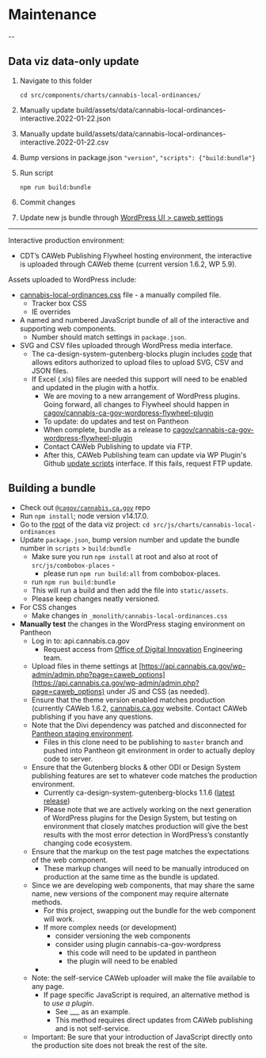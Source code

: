 # Maintenance

--

## Data viz data-only update

1. Navigate to this folder

     `cd src/components/charts/cannabis-local-ordinances/`

2. Manually update build/assets/data/cannabis-local-ordinances-interactive.2022-01-22.json

3. Manually update build/assets/data/cannabis-local-ordinances-interactive.2022-01-22.csv

4. Bump versions in package.json `"version"`, `"scripts": {"build:bundle"}`

5. Run script

      `npm run build:bundle`

6. Commit changes

7. Update new js bundle through [WordPress UI > caweb settings](https://api.cannabis.ca.gov/wp-admin/admin.php?page=caweb_options)

---

Interactive production environment: 
* CDT’s CAWeb Publishing Flywheel hosting environment, the interactive is uploaded through CAWeb theme (current version 1.6.2, WP 5.9). 

Assets uploaded to WordPress include:

- [cannabis-local-ordinances.css](./../../_monolith/css/cannabis-local-ordinances.css) file - a manually compiled file.
    - Tracker box CSS
    - IE overrides
- A named and numbered JavaScript bundle of all of the interactive and supporting web components. 
    - Number should match settings in `package.json`.
- SVG and CSV files uploaded through WordPress media interface. 
    * The ca-design-system-gutenberg-blocks plugin includes [code](https://github.com/cagov/ca-design-system-gutenberg-blocks/blob/main/includes/publishing/headless_mime_types.php) that allows editors authorized to upload files to upload SVG, CSV and JSON files.
    - If Excel (.xls) files are needed this support will need to be enabled and updated in the plugin with a hotfix.
        - We are moving to a new arrangement of WordPress plugins. Going forward, all changes to Flywheel should happen in [cagov/cannabis-ca-gov-wordpress-flywheel-plugin](https://github.com/cagov/cannabis-ca-gov-wordpress-flywheel-plugin)
        - To update: do updates and test on Pantheon
        - When complete, bundle as a release to [cagov/cannabis-ca-gov-wordpress-flywheel-plugin](https://github.com/cagov/cannabis-ca-gov-wordpress-flywheel-plugin)
        - Contact CAWeb Publishing to update via FTP.
        - After this, CAWeb Publishing team can update via WP Plugin's Github [update scripts](https://github.com/cagov/cannabis-ca-gov-wordpress-flywheel-plugin/blob/main/core/class-ca-design-system-gutenberg-blocks-plugin-update.php) interface. If this fails, request FTP update.

## Building a bundle

- Check out [`@cagov/cannabis.ca.gov`](https://github.com/cagov/cannabis.ca.gov) repo
- Run `npm install`; node version v14.17.0.
- Go to the [root](https://github.com/cagov/cannabis.ca.gov/tree/main/src/js/charts/cannabis-local-ordinances) of the data viz project:
    `cd src/js/charts/cannabis-local-ordinances`
- Update `package.json`, bump version number and update the bundle number in `scripts` > `build:bundle`
    - Make sure you run `npm install` at root and also at root of `src/js/combobox-places` -
        - please run `npm run build:all` from combobox-places.
    - run `npm run build:bundle`
    - This will run a build and then add the file into `static/assets`.
    - Please keep changes neatly versioned.
- For CSS changes
    - Make changes in `_monolith/cannabis-local-ordinances.css`
- **Manually test** the changes in the WordPress staging environment on Pantheon
    - Log in to: api.cannabis.ca.gov
        - Request access from [Office of Digital Innovation](https://digital.ca.gob) Engineering team.
    - Upload files in theme settings at [https://api.cannabis.ca.gov/wp-admin/admin.php?page=caweb_options](https://api.cannabis.ca.gov/wp-admin/admin.php?page=caweb_options) under JS and CSS (as needed).    
    - Ensure that the theme version enabled matches production (currently CAWeb 1.6.2, [cannabis.ca.gov](http://cannabis.ca.gov) website. Contact CAWeb publishing if you have any questions.
    - Note that the Divi dependency was patched and disconnected for [Pantheon staging environment](https://github.com/cagov/pantheon-mirror-cannabis-ca-gov/pull/new/caweb_publishing_clone). 
        - Files in this clone need to be publishing to `master` branch and pushed into Pantheon git environment in order to actually deploy code to server. 
    - Ensure that the Gutenberg blocks & other ODI or Design System publishing features are set to whatever code matches the production environment.
        - Currently ca-design-system-gutenberg-blocks 1.1.6 ([latest release](https://github.com/cagov/ca-design-system-gutenberg-blocks/releases))
        - Please note that we are actively working on the next generation of WordPress plugins for the Design System, but testing on environment that closely matches production will give the best results with the most error detection in WordPress’s constantly changing code ecosystem.
    - Ensure that the markup on the test page matches the expectations of the web component. 
        - These markup changes will need to be manually introduced on production at the same time as the bundle is updated.
    - Since we are developing web components, that may share the same name, new versions of the component may require alternate methods.
        - For this project, swapping out the bundle for the web component will work.
        - If more complex needs (or development)
            - consider versioning the web components
            - consider using plugin cannabis-ca-gov-wordpress
                - this code will need to be updated in pantheon
                - the plugin will need to be enabled
        - 
    - Note: the self-service CAWeb uploader will make the file available to any page.
        - If page specific JavaScript is required, an alternative method is to *use a plugin*.
            - See ___ as an example.
            - This method requires direct updates from CAWeb publishing and is not self-service.
    - Important: Be sure that your introduction of JavaScript directly onto the production site does not break the rest of the site.

